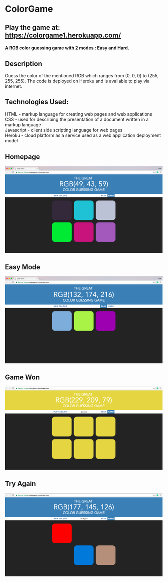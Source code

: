 # **ColorGame**

## **Play the game at:** https://colorgame1.herokuapp.com/

#### A RGB color guessing game with 2 modes : Easy and Hard.

## Description
Guess the color of the mentioned RGB which ranges from (0, 0, 0) to (255, 255, 255). The code is deployed on Heroku and is available to play via internet.

## **Technologies Used:**

HTML - markup language for creating web pages and web applications  
CSS    - used for describing the presentation of a document written in a markup language  
Javascript - client side scripting language for web pages  
Heroku - cloud platform as a service used as a web application deployment model  

## Homepage
![Alt text](images/homepage.png?raw=true) 

## Easy Mode
![Alt text](images/easy_mode.png?raw=true) 

## Game Won
![Alt text](images/game_won.png?raw=true) 

## Try Again
![Alt text](images/try_again.png?raw=true) 

